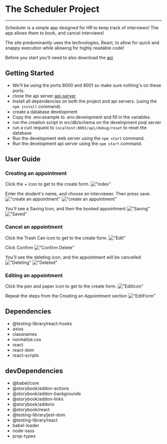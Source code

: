 # The Scheduler Project

---

Scheduler is a simple app designed for HR to keep track of interviews! The app allows them to book, and cancel interviews!

The site predominantly uses the technologies, React, to allow for quick and snappy execution while allowing for highly readable code!

Before you start you'll need to also download the [api](https://github.com/alvinoalvin/scheduler-api)

## Getting Started
- We'll be using the ports 8000 and 8001 so make sure nothing's on these ports.
- clone the api server [api-server](https://github.com/alvinoalvin/scheduler-api)
- Install all dependencies on both the project and api servers. (using the `npm install` command).
- create a database development
- Copy the .env.example to .env.development and fill in the variables.
- run the creation script in src/db/schema on the development psql server
- run a curl request to `localhost:8001/api/debug/reset` to reset the database
- Run the development web server using the `npm start` command.
- Run the development api server using the `npm start` command.

## User Guide
### Creating an appointment 
Click the + icon to get to the create form.
!["index"](imgs_readme/index.JPG)

Enter the student's name, and choose an interviewer. Then press save.
!["create an appointment"](imgs_readme/createAppointment.JPG)
!["create an appointment"](imgs_readme/createPageFilled.JPG)

You'll see a Saving Icon, and then the booked appointment
!["Saving"](imgs_readme/Saving.JPG)
!["Saved"](imgs_readme/Saved.JPG)

### Cancel an appointment 
Click the Trash Can icon to get to the create form.
!["Edit"](imgs_readme/Edit.JPG)

Click Confirm
!["Confirm Delete"](imgs_readme/ConfirmDelete.JPG)

You'll see the deleting icon, and the appointment will be cancelled
!["Deleting"](imgs_readme/deleting.JPG)
!["Deleted"](imgs_readme/Deleted.JPG)

### Editing an appointment 
Click the pen and paper icon to get to the create form.
!["EditIcon"](imgs_readme/EditIcon.JPG)

Repeat the steps from the Creating an Appointment section
!["EditForm"](imgs_readme/EditForm.JPG)


## Dependencies

- @testing-library/react-hooks
- axios
- classnames
- normalize.css
- react
- react-dom
- react-scripts

## devDependencies

- @babel/core
- @storybook/addon-actions
- @storybook/addon-backgrounds
- @storybook/addon-links
- @storybook/addons
- @storybook/react
- @testing-library/jest-dom
- @testing-library/react
- babel-loader
- node-sass
- prop-types


